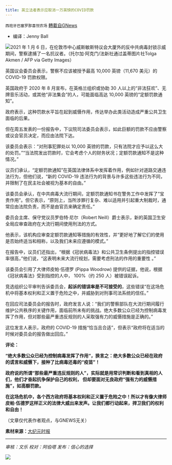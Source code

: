 ```yaml
---
title: 英立法者表示应取消一万英镑的COVID罚款
---
```

`西班牙巴塞罗那喜悦农场` [轉載自GNews](https://gnews.org/zh-hans/1555955/)

- 编译：Jenny Ball


![](https://assets.gnews.org/wp-content/uploads/2021/09/Protest-GettyImages-1230446276-1200x800-1.jpg)2021 年 1 月 6 日，在伦敦市中心威斯敏斯特议会大厦外的反中共病毒封锁示威期间，警察逮捕了一名抗议者。（托尔加·阿克门/法新社通过盖蒂图片社Tolga Akmen / AFP via Getty Images）

英国议会委员会表示，警察不应该被授予最高 10,000 英镑（11,670 美元）的 COVID-19 罚款权限。

英国政府于 2020 年 8 月宣布，在英格兰组织或协助 30 人以上的“非法狂欢”、无牌音乐活动，或其他“非法集会”的人，可能面临高达 10,000 英镑的“定额罚款通知”。

政府表示，这种罚款水平旨在起到威慑作用，传达举办此类活动造成严重公共卫生面临的后果。

但在周五发表的一份报告中，下议院司法委员会表示，如此巨额的罚款不应由警察或议会官员决定，而应由法院下达。

该委员会表示：“对刑事犯罪处以 10,000 英镑的罚款，只有法院才应予以这么大的处罚。”“当法院发出罚款时，它会考虑个人的财务状况；定额罚款通知不是这种情况。”

议员们承认，“定额罚款通知”在英国法律体系中发挥着作用，例如针对道路交通违法行为，但他们说，“新的 COVID-19 违法行为的背景与许多这些违法行为不同，并限制了在民主社会被视为基本的自由。”

该委员会承认，在中共病毒大流行期间，定额罚款通知书在警务工作中发挥了“宝贵作用”。但它表示，“原则上，当所涉罪行复杂、难以适用并引起重大制裁时，通常应由法院负责，而不是由官员来确定责任。”

委员会主席、保守党议员罗伯特·尼尔（Robert Neill）爵士表示，新的英国卫生安全局应审查政府在大流行期间使用刑法的方式。

他表示，该机构应审查定额罚款通知等措施的有效性，并“更好地了解它们的使用是否始终适当和相称，以及我们未来应遵循的模式。”

在报告中，议员们还指出，“根据《冠状病毒法》和公共卫生条例提出的指控错误率很高，”他们说，“这表明未来大流行规划，需要考虑刑法的作用的重要性 。”

该委员会引用了大律师皮帕·伍德罗 (Pippa Woodrow) 提供的证据，他说，根据《冠状病毒法》受到指控的人中， 100%（约 250 人）被错误起诉。

竞选组织公平审判告诉委员会，**起诉的错误率是不可接受的**，这些错误“在这场危机中将基本权利和正义置于危险之中，并威胁到对刑事司法系统的信任。”

在回应司法委员会的报告时，政府发言人说：“我们的警察部队在大流行期间履行维护公共秩序的关键作用，面临前所未有的挑战。绝大多数公众已经为控制病毒发挥了作用，但对那些最严重违反规则的人采取强有力的威慑措施是正确的。”

这位发言人表示，政府的 COVID-19 措施“恰当且合适”，但表示“政府将在适当的时候对委员会的报告做出回应。”

**评论：**

**“绝大多数公众已经为控制病毒发挥了作用“，换言之：绝大多数公众已经在政府的谎言和威慑下，接种了比病毒还毒的“疫苗”！**

**政府说的所谓“那些最严重违反规则的人”，实际就是用常识判断和看到真相的人们，他们才奋起抗争保护自己的权利， 但却要面对无良政府“强有力的威慑措施”，如高额罚款。**

**在这场危机中，各个西方政府将基本权利和正义置于危险之中！所以才有像大律师皮帕·伍德罗这样正义的法律大威出来发声。让我们都行动起来，捍卫我们的权利和自由！**

（文章仅代表作者观点，与GNEWS无关）

**素材来源：**[大纪元时报](https://www.theepochtimes.com/uk-lawmakers-say-10000-covid-19-fines-should-be-scrapped_4014610.html?utm_source=CCPVirusNewsletter&amp;utm_medium=email&amp;utm_campaign=2021-09-25)

* * *

*审核：文乐
校对：阿伯塔
发布：信心的选择*

![](https://assets.gnews.org/wp-content/uploads/2021/09/GNEWS_CH..jpeg)
